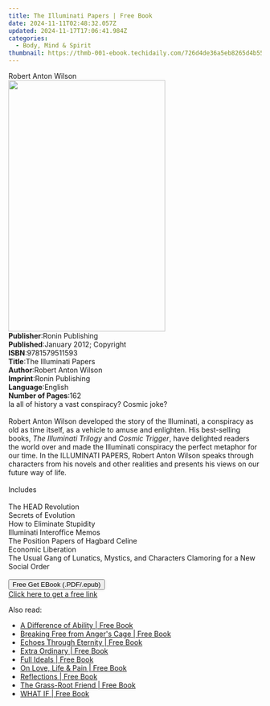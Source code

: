 ```yaml
---
title: The Illuminati Papers | Free Book
date: 2024-11-11T02:48:32.057Z
updated: 2024-11-17T17:06:41.984Z
categories:
  - Body, Mind & Spirit
thumbnail: https://thmb-001-ebook.techidaily.com/726d4de36a5eb8265d4b5519c5bcb72414bb58b3a7a8d1d0ccba5871a70b8556.jpg
---
```

<main id="book-container">
  <div class="flex flex-col">
    <div class="book-brief flex-1 py-6 px-4 sm:p-6 md:py-10 md:px-8">
      <!-- brief-->
      <div class="book-brief-main">Robert Anton Wilson</div>
    </div>
    <div
      class="book-meta-info flex-1 grid gap-4 col-start-1 col-end-3 row-start-1 sm:mb-6 sm:grid-cols-4 lg:gap-6 lg:col-start-2 lg:row-end-6 lg:row-span-6 lg:mb-0"
    >
      <div
        class="book-meta-info-left place-content-center mt-4 p-4 text-sm leading-6 col-start-2 col-span-2 dark:text-slate-400"
      >
        <img
          class="w-full h-500 object-cover rounded-lg sm:h-255 sm:col-span-2 lg:col-span-full"
          src="https://img-001-ebook.techidaily.com/49f0356ee0854492332b4ea6a8b126a5c1d5ac20dc4b3539f3dca96fa6e552a5.jpg"
          alt=""
          width="312"
          height="500"
        />
      </div>
      <div
        class="book-meta-info-right mt-2 col-start-1 row-start-2 col-span-3 self-center"
      >
        <!-- meta data  -->
        <div class="flex flex-col px-4 md:px-8">
          <div class="flex-1">
            <strong>Publisher</strong>:<span class="px-2"
              >Ronin Publishing</span
            >
          </div>
          <div class="flex-1">
            <strong>Published</strong>:<span class="px-2"
              >January 2012; Copyright</span
            >
          </div>
          <div class="flex-1">
            <strong>ISBN</strong>:<span class="px-2">9781579511593</span>
          </div>
          <div class="flex-1">
            <strong>Title</strong>:<span class="px-2"
              >The Illuminati Papers</span
            >
          </div>
          <div class="flex-1">
            <strong>Author</strong>:<span class="px-2"
              >Robert Anton Wilson</span
            >
          </div>
          <div class="flex-1">
            <strong>Imprint</strong>:<span class="px-2">Ronin Publishing</span>
          </div>
          <div class="flex-1">
            <strong>Language</strong>:<span class="px-2">English</span>
          </div>
          <div class="flex-1">
            <strong>Number of Pages</strong>:<span class="px-2">162</span>
          </div>
        </div>
      </div>
    </div>
    <div class="book-description flex-1 py-6 px-4 sm:p-6 md:py-10 md:px-8">
      <div class="book-description-main">
        <div accordion-content="" id="description">
          Ia all of history a vast conspiracy? Cosmic joke?<br /><br />Robert
          Anton Wilson developed the story of the Illuminati, a conspiracy as
          old as time itself, as a vehicle to amuse and enlighten. His
          best-selling books, <i>The Illuminati Trilogy</i> and
          <i>Cosmic Trigger</i>, have delighted readers the world over and made
          the Illuminati conspiracy the perfect metaphor for our time. In the
          ILLUMINATI PAPERS, Robert Anton Wilson speaks through characters from
          his novels and other realities and presents his views on our future
          way of life.<br /><br />Includes<br /><br />The HEAD Revolution<br />Secrets
          of Evolution<br />How to Eliminate Stupidity<br />Illuminati
          Interoffice Memos<br />The Position Papers of Hagbard Celine<br />Economic
          Liberation<br />The Usual Gang of Lunatics, Mystics, and Characters
          Clamoring for a New Social Order<br /><br />
        </div>
        <div class="accordion-fader"></div>
      </div>
    </div>
    <div class="book-excerpts flex-1 py-6 px-4 sm:p-6 md:py-10 md:px-8"></div>
    <div
      class="book-about-author flex-1 py-6 px-4 sm:p-6 md:py-10 md:px-8"
    ></div>
    <div class="book-free-get flex-1 py-6 px-4 sm:p-6 md:py-10 md:px-8">
      <button
        id="btn-free-get"
        class="bg-blue-500 hover:bg-blue-700 text-white font-bold py-2 px-4 rounded"
      >
        Free Get EBook (.PDF/.epub)
      </button>
      <div id="countdown-display" class="px-2 text-lg mt-2"></div>
      <a
        id="free-link"
        class="hidden bg-blue-500 hover:bg-blue-700 text-white font-bold py-2 px-4 rounded"
        href="https://www.ebooks.com/en-us/book/96507083/the-illuminati-papers/robert-anton-wilson/"
        target="_blank"
        >Click here to get a free link</a
      >
    </div>
    <script>
      let countdownTime = 0;
      let countdownInterval = null;
      document
        .getElementById('btn-free-get')
        .addEventListener('click', startCountdown);
      function startCountdown() {
        countdownTime = new Date().getTime() + 60000 * 3;
        countdownInterval = setInterval(updateCountdown, 1000);
        document.getElementById('btn-free-get').disabled = true;
        document
          .getElementById('btn-free-get')
          .classList.add('bg-gray-500', 'cursor-not-allowed');
      }
      function updateCountdown() {
        let currentTime = new Date().getTime();
        let timeLeft = countdownTime - currentTime;
        let secondsLeft = Math.floor(timeLeft / 1000);
        document.getElementById('countdown-display').innerHTML =
          `Remaining time: ${secondsLeft} seconds.`;
        if (secondsLeft <= 0) {
          clearInterval(countdownInterval);
          document.getElementById('btn-free-get').classList.add('hidden');
          document.getElementById('free-link').classList.remove('hidden');
          document.getElementById('countdown-display').innerHTML = '';
        }
      }
    </script>
  </div>
</main>

<ins class="adsbygoogle"
      style="display:block"
      data-ad-client="ca-pub-7571918770474297"
      data-ad-slot="8358498916"
      data-ad-format="auto"
      data-full-width-responsive="true"></ins>
    

<span class="atpl-alsoreadstyle">Also read:</span>
<div><ul>
<li><a href="https://novels-ebooks.techidaily.com/210772869-9781649698490-a-difference-of-ability/"><u>A Difference of Ability | Free Book</u></a></li>
<li><a href="https://novels-ebooks.techidaily.com/210772921-9781649699046-breaking-free-from-angers-cage/"><u>Breaking Free from Anger's Cage | Free Book</u></a></li>
<li><a href="https://novels-ebooks.techidaily.com/210772923-9781649691415-echoes-through-eternity/"><u>Echoes Through Eternity | Free Book</u></a></li>
<li><a href="https://novels-ebooks.techidaily.com/210772866-9781922439642-extra-ordinary/"><u>Extra Ordinary | Free Book</u></a></li>
<li><a href="https://novels-ebooks.techidaily.com/210772834-9781922405081-full-ideals/"><u>Full Ideals | Free Book</u></a></li>
<li><a href="https://novels-ebooks.techidaily.com/210772871-9781649691262-on-love-life-pain/"><u>On Love, Life & Pain | Free Book</u></a></li>
<li><a href="https://novels-ebooks.techidaily.com/210772841-9781649694669-reflections/"><u>Reflections | Free Book</u></a></li>
<li><a href="https://novels-ebooks.techidaily.com/210772827-9781925939040-the-grass-root-friend/"><u>The Grass-Root Friend | Free Book</u></a></li>
<li><a href="https://novels-ebooks.techidaily.com/210772858-9781649699800-what-if/"><u>WHAT IF | Free Book</u></a></li>
</ul></div>

